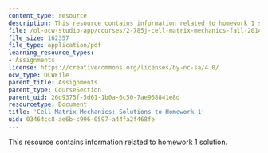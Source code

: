 ```yaml
---
content_type: resource
description: This resource contains information related to homework 1 solution.
file: /ol-ocw-studio-app/courses/2-785j-cell-matrix-mechanics-fall-2014/03464cc8ae6bc9960597a44fa2f468fe_MIT2_785JF14_Homework_1_Sol.pdf
file_size: 162357
file_type: application/pdf
learning_resource_types:
- Assignments
license: https://creativecommons.org/licenses/by-nc-sa/4.0/
ocw_type: OCWFile
parent_title: Assignments
parent_type: CourseSection
parent_uid: 26d9375f-5d61-1b0a-6c50-7ae968841e8d
resourcetype: Document
title: 'Cell-Matrix Mechanics: Solutions to Homework 1'
uid: 03464cc8-ae6b-c996-0597-a44fa2f468fe
---
```

This resource contains information related to homework 1 solution.